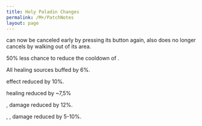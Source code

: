 ```yaml
---
title: Holy Paladin Changes
permalink: /M+/PatchNotes
layout: page
---
```


<a href="https://www.wowhead.com/spell=355447/radiant-embers" data-wowhead="spell=355447"></a> can now be canceled early by pressing its button again, also does no longer cancels <a href="https://www.wowhead.com/spell=316958/ashen-hallow" data-wowhead="spell=316958"></a> by walking out of its area.

<a href="https://ptr.wowhead.com/spell=363674/dawn-will-come" data-wowhead="spell=363674"></a> 50% less chance to reduce the cooldown of <a href="https://www.wowhead.com/spell=66011/avenging-wrath" data-wowhead="spell=66011"></a>.

All healing sources buffed by 6%.

<a href="https://www.wowhead.com/spell=66011/avenging-wrath" data-wowhead="spell=66011"></a> effect reduced by 10%.

<a href="https://www.wowhead.com/spell=316958/ashen-hallow" data-wowhead="spell=66011"></a> healing reduced by ~7,5% 

<a href="https://www.wowhead.com/spell=24275/hammer-of-wrath" data-wowhead="spell=66011"></a>,
<a href="https://www.wowhead.com/spell=275773/judgment" data-wowhead="spell=66011"></a> damage reduced by 12%.

<a href="https://www.wowhead.com/spell=20473/holy-shock" data-wowhead="spell=66011"></a>, 
<a href="https://www.wowhead.com/spell=316958/ashen-hallow" data-wowhead="spell=66011"></a>, 
<a href="https://www.wowhead.com/spell=340212/hallowed-discernment" data-wowhead="spell=66011"></a> damage reduced by 5-10%.

